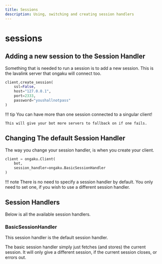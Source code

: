 ```yaml
---
title: Sessions
description: Using, switching and creating session handlers
---
```


# sessions

## Adding a new session to the Session Handler

Something that is needed to run a session is to add a new session.
This is the lavalink server that ongaku will connect too.

```py
client.create_session(
    ssl=False,
    host="127.0.0.1",
    port=2333,
    password="youshallnotpass"
)
```

!!! tip
    You can have more than one session connected to a singular client!

    This will give your bot more servers to fallback on if one fails.


## Changing The default Session Handler

The way you change your session handler, is when you create your client.

```py
client = ongaku.Client(
    bot,
    session_handler=ongaku.BasicSessionHandler
)
```

!!! note
    There is no need to specify a session handler by default. You only need to set one, if you wish to use a different session handler.

## Session Handlers

Below is all the available session handlers.

### BasicSessionHandler

This session handler is the default session handler.

The basic session handler simply just fetches (and stores) the current session. It will only give a different session, if the current session closes, or errors out.
